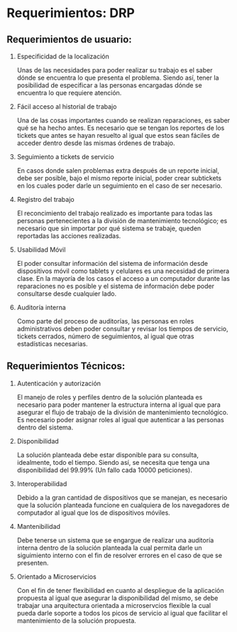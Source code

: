 # Requerimientos: DRP

## Requerimientos de usuario:

1.  Especificidad de la localización

    Unas de las necesidades para poder realizar su trabajo es el saber dónde se encuentra lo que presenta el problema. Siendo así, tener la posibilidad de especificar a las personas encargadas dónde se encuentra lo que requiere atención.

2.  Fácil acceso al historial de trabajo

    Una de las cosas importantes cuando se realizan reparaciones, es saber qué se ha hecho antes. Es necesario que se tengan los reportes de los tickets que antes se hayan resuelto al igual que estos sean fáciles de acceder dentro desde las mismas órdenes de trabajo.

3.  Seguimiento a tickets de servicio

    En casos donde salen problemas extra después de un reporte inicial, debe ser posible, bajo el mismo reporte inicial, poder crear subtickets en los cuales poder darle un seguimiento en el caso de ser necesario.

4.  Registro del trabajo

    El reconcimiento del trabajo realizado es importante para todas las personas pertenecientes a la división de mantenimiento tecnológico; es necesario que sin importar por qué sistema se trabaje, queden reportadas las acciones realizadas.

5.  Usabilidad Móvil

    El poder consultar información del sistema de información desde dispositivos móvil como tablets y celulares es una necesidad de primera clase. En la mayoría de los casos el acceso a un computador durante las reparaciones no es posible y el sistema de información debe poder consultarse desde cualquier lado.

6.  Auditoría interna

    Como parte del proceso de auditorías, las personas en roles administrativos deben poder consultar y revisar los tiempos de servicio, tickets cerrados, número de seguimientos, al igual que otras estadísticas necesarias.

## Requerimientos Técnicos:

1.  Autenticación y autorización

    El manejo de roles y perfiles dentro de la solución planteada es necesario para poder mantener la estructura interna al igual que para asegurar el flujo de trabajo de la división de mantenimiento tecnológico. Es necesario poder asignar roles al igual que autenticar a las personas dentro del sistema.

2.  Disponibilidad

    La solución planteada debe estar disponible para su consulta, idealmente, todo el tiempo. Siendo así, se necesita que tenga una disponibilidad del 99.99% (Un fallo cada 10000 peticiones).

3.  Interoperabilidad

    Debido a la gran cantidad de dispositivos que se manejan, es necesario que la solución planteada funcione en cualquiera de los navegadores de computador al igual que los de dispositivos móviles.

4.  Mantenibilidad

    Debe tenerse un sistema que se engargue de realizar una auditoría interna dentro de la solución planteada la cual permita darle un siguimiento interno con el fin de resolver errores en el caso de que se presenten.

5.  Orientado a Microservicios

    Con el fin de tener flexibilidad en cuanto al despliegue de la aplicación propuesta al igual que asegurar la disponibilidad del mismo, se debe trabajar una arquitectura orientada a microservcios flexible la cual pueda darle soporte a todos los picos de servicio al igual que facilitar el mantenimiento de la solución propuesta.
